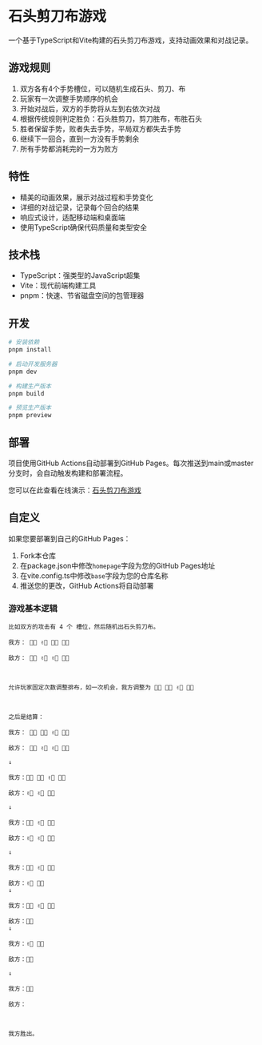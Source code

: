 # 石头剪刀布游戏

一个基于TypeScript和Vite构建的石头剪刀布游戏，支持动画效果和对战记录。

## 游戏规则

1. 双方各有4个手势槽位，可以随机生成石头、剪刀、布
2. 玩家有一次调整手势顺序的机会
3. 开始对战后，双方的手势将从左到右依次对战
4. 根据传统规则判定胜负：石头胜剪刀，剪刀胜布，布胜石头
5. 胜者保留手势，败者失去手势，平局双方都失去手势
6. 继续下一回合，直到一方没有手势剩余
7. 所有手势都消耗完的一方为败方

## 特性

- 精美的动画效果，展示对战过程和手势变化
- 详细的对战记录，记录每个回合的结果
- 响应式设计，适配移动端和桌面端
- 使用TypeScript确保代码质量和类型安全

## 技术栈

- TypeScript：强类型的JavaScript超集
- Vite：现代前端构建工具
- pnpm：快速、节省磁盘空间的包管理器

## 开发

```bash
# 安装依赖
pnpm install

# 启动开发服务器
pnpm dev

# 构建生产版本
pnpm build

# 预览生产版本
pnpm preview
```

## 部署

项目使用GitHub Actions自动部署到GitHub Pages。每次推送到main或master分支时，会自动触发构建和部署流程。

您可以在此查看在线演示：[石头剪刀布游戏](https://yangxin9003.github.io/rock-paper-scissors/)

## 自定义

如果您要部署到自己的GitHub Pages：

1. Fork本仓库
2. 在package.json中修改`homepage`字段为您的GitHub Pages地址
3. 在vite.config.ts中修改`base`字段为您的仓库名称
4. 推送您的更改，GitHub Actions将自动部署


### 游戏基本逻辑
```
比如双方的攻击有 4 个 槽位，然后随机出石头剪刀布。

我方： 👊🏻 ✌🏻 🖐🏻 🖐🏻

敌方： 👊🏻 ✌🏻 ✌🏻 🖐🏻



允许玩家固定次数调整排布，如一次机会，我方调整为 🖐🏻 👊🏻 ✌🏻 🖐🏻



之后是结算：

我方： 🖐🏻 👊🏻 ✌🏻 🖐🏻

敌方： 👊🏻 ✌🏻 ✌🏻 🖐🏻

↓

我方：🖐🏻 👊🏻 ✌🏻 🖐🏻

敌方：✌🏻 ✌🏻 🖐🏻

↓

我方：👊🏻 ✌🏻 🖐🏻

敌方：✌🏻 ✌🏻 🖐🏻

↓

我方：👊🏻 ✌🏻 🖐🏻

敌方：✌🏻 🖐🏻
↓

我方：👊🏻 ✌🏻 🖐🏻

敌方：🖐🏻
↓

我方：✌🏻 🖐🏻

敌方：🖐🏻

↓

我方：🖐🏻

敌方：



我方胜出。
```

